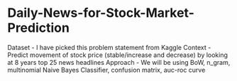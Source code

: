 # Daily-News-for-Stock-Market-Prediction

Dataset - I have picked this problem statement from Kaggle
Context - Predict movement of stock price (stable/increase and decrease) by looking at 8 years top 25 news headlines 
Approach - 
We will be using BoW, n_gram, multinomial Naive Bayes Classifier, confusion matrix, auc-roc curve
